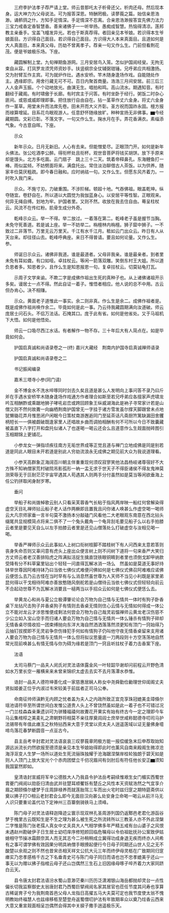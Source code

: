 <!-- { "loadSidebar": true } -->
　　三府李护法孝子荐严请上堂。师云昔那吒太子析骨还父。析肉还母。然后现本身。运大神力为父母说法。可为报答深恩。特酬罔极。读蓼莪之篇。始信亲恩浩渺。诵鹡鸽之什。方知手足情深。手足情深不忍离。合亲恩浩渺报答宜先佛力法力三宝力戒香定香智慧香。善来诸佛子一一听举扬。愚痴成智慧。热恼得清凉。莲邦教主亲垂手。宝盖飞幢发异光。若也于斯真荐得。者回亲见本爷娘。若识得本生爷娘面目。方识得自己面目。若识得自己面目。方识得大人本来真面目。且道如何是大人真面目。本来真父母。历劫不曾离孝子。荐亲一句又作么生。门前但看荆花茂。便是爷娘极乐场。下座。

　　藏圆解制上堂。九旬禅期鱼游网。三月安居鸟入笼。怎似护国阅经叟。无拘无束自从容。打凤罗龙须凭师资妙手。扶竖纲宗全仗辅弼钳锤。兄呼弟应共相激扬。交为肘臂互作主宾。可为就炉作灶。遇水安桥。竿木随身逢场作戏。自能随处作主。遇缘即宗。用舍行藏无可不可。百日内聚首商量。浩浩三月间安居。前三后三人人金声玉振。个个动地放光。曲演无生。唱拍和鸣。高山流水。期遇知音。有时翻经于藏阁。有时啸傲于长廊。有时宾主于问答。有时坐卧于经行。粥饭二时杂心匪间。或慈或威即理即事。把住放行自由自在。拈一茎草作丈六金身。将丈六金身作一茎草。用堂未升而法席先卷。田未开而大义齐彰。圣方祝而国祚永固。檀方报而禄算增延。目系花鸟眼观游人。任意舒怀随缘放旷。种种宣扬无非佛事。▆今经藏期圆。文彩已彰。不落文字。一句又作么生。掬水月在手。弄花香满衣。素缁添气象。今古意自晖。下座。

　　示众

　　新年示众。日月无新旧。人心有去来。但能憎爱尽。正眼顶门开。如何是新年头佛法。张公吃酒李公醉。得衔杯处且衔杯。观世音菩萨将钱买胡饼。放下手原来却是馒头。北方多吃面。云门扇子　跳上三十二天。筑着帝释鼻孔。东海鲤鱼打一棒。雨似盆倾。不妨劈面将来。满盘托出。常住淡泊聊借古人茶饭。以为供养。随家丰俭莫厌粗疏。即今春日融和。应时纳祜一句。又作么生。但愿东风齐着力。一时吹入我门来。

　　示众。不施寸刃。力破重围。不涉阶梯。顿超十地。气吞佛祖。眼盖乾坤。纵夺随宜。卷舒自在。所以道以大圆觉为我伽蓝身心。以安居平等性智。正眼观来。何异无绳自缚。划地为牢。护国者里。又则不然。收放在我去住自由。蓦呈柱杖云。风流不在传红粉。肌骨生成分外奇。

　　乾峰示众云。举一不得。举二放过。一着落在第二。乾峰老子虽是握节当胸。未免守死善道。若是诚上座。举一不妨举二。栴檀林内栴檀。狮子窟中狮子。一不致过二非落节。万里无云万里天。千江有水千江月。秪如云门出众云。昨日有人从天台来。却往径山去。乾峰呼典座。来日不得普请。要且如何论量。又作么生。参。

　　师诞日示众云。诸佛非我道。谁是最道者。父母非我亲。谁是最亲者。到者里未免有耳如聋。有口如哑。卓拄杖云。等闲一箭落双雕。笑倒东村王大姐。所以道负恩者多。知恩者少。且作么生是知恩报恩一句。复卓拄杖云。切莫钻龟打瓦。

　　示周子文学来谕。不欺二字是成佛作祖出生死的真种子也。从上诸佛诸祖开示多矣。谩居士一点不得。然此自证一着子。惟悟者相应。他人说的总不中用。古云但办肯心。决不相赚。

　　示众。黄面老子道惟此一事实。余二则非真。作么生是余二。成佛作祖者是。既是成佛作祖尚唤作余二。毕竟如何是此一事。乃云待我藏圆期满向汝道破。师云庞居士问石头。不侣万法话。石掩其口。庞于此有省。如何是他省处。又于马祖机下大悟。如何是他悟处。

　　师云一口吸尽西江水话。有者解作一物不存。三十年后大有人简点在。如是毕竟如何会。

　　护国启真诚和尚语录卷之一(终)
嘉兴大藏经　荆南内护国寺启真诚禅师语录


　　护国启真诚和尚语录卷之二

　　书记振闻编录

　　嘉禾三塔寺小参(同门请)

　　金不博金水不洗水啐啄同时剑去久矣且道是甚么人发明向上事问答不录乃曰斤斧在手遇水安桥竿木随身逢场作戏通方作者理合如斯至若兄呼弟应各擅家声虎啸龙吟互相酬酢或乘踞地狮子哮吼岩峦或跨回顾象王纵威湖海此是衲子寻常家计若是山僧又则不然何故聻一向幽栖荆南护国曾无一字挂于诸方雪发虽尔撑天脚跟曾未点地犹懒锄花弄月惟思闭户闲眠今日策杖南游邂逅同门至延茶话凡斋厨笊篱缺漏田舍钁柄短长一一俱被觑破既逢家里人还唱故乡曲而调拍相酬有何不可所以今日不致囊藏被盖直下八字打开和盘托似诸人了也遂喝一喝云还会么且道意作么生觌面抛砖图引玉相期锦上更铺花。

　　小参龙女一弹指顷疾往南方无垢世界成等正觉且道与禅门立地成佛是同是别若道是同此人眼目未开若道是别此人穷劫流浪永无成佛之期见前大众为我说道理看。

　　小参天高群象正海阔百川朝主伴重重现何须叹寂寥笑他法昌杨岐诸尊宿好不大方殊不知衲僧家荒村破院吊影孤形一衲一盂无求于世天子不得臣诸侯不得友鬼神莫测荣辱无于叵耐茫茫宇宙罕遇其人苟遇其人则两手分付虽然如是莫当等闲欲垂海上任公钓拼取闲身耐岁寒。

　　垂问

　　举船子和尚拨棹歌云别人只看采芙蓉香气长粘于指风两岸映一船红何曾解染得虚空天目礼禅师拈云船子老人话作两橛即且置我且问你诸人唤甚么作虚空喝一喝师云大凡宗师家垂一言半句莫不激扬本分敲磕门风看他二大老眼观东南意在西北拈头缀尾共显规模简点将来二俱不了一个兔头戴角一个龟背刮毛要见船子么以右手拍膝云者里是要见天自么以左手拍膝云者里是还见山僧落处么打破虚空与汝相见喝一喝。

　　举香严禅师示众云此事如人上树口衔树枝脚不踏枝树下有人问西来太意若答则丧身失命否则又辜问意有虎头上座出众便言树上则不问树下道将一句来香严大笑归方丈师云者老汉善排陷虎之阵满拟活捉生擒直饶铁眼铜睛到者里也须倒戈卸甲纳款受降有分不料草窠里钻出个轻轻一问直得瓦解冰消一场么　然虽如是莫道无事好持钵举世尊因阿难持钵乃曰当依七佛仪式难便问佛如何是七佛仪式佛召阿难难应诺佛云便恁么去乃云古怪在当时早有与么消息然虽世尊为人天师不当见小利既是家里弟昆何得以干戈相待阿难亦善放憨随风倒舵若是山僧待云当依七佛仪式但轻轻向前云不合起动世尊不为瓦解冰消要且一槌两当以手招众云如何是七佛仪式便恁么去。

　　举黄龙心和尚与夏公立极谭肇论论会万物为自己情与无情共一体时有狗子卧香桌下龙拈尺击狗子并香桌狗子有情则去香桌无情则住心云情与无情如何得成一体公立不能对龙云才涉思惟便成剩法何尝会万物为自己哉灵岩愠禅师云黄龙老汉伤慈不少公立如入宝山空手而归诸人要会万物为自己情与无情共一体么锤杀有情狗子碎却无情香桌尽情收拾一团束缚抛向东洋大海自然洒洒落落然须更知有顶门一窍始得乃云抽钉拔揳即不无灵岩争奈伤锋犯手何如有情狗子仍叫他守夜无情香桌留来支用诸人要会万物为自己情与无情共一体么但将拟议思量底一刀两段则十方空荡荡地自然常光现前唤甚么有情无情与你为碍为缘若是顶门一窍且听拄杖子着力击香案下座。

　　法语

　　太司马蔡门一品夫人闵氏对灵法语体露金风一叶轻韶华谢却问前程云开野色清如水万里长空一雁横来来未曾来锦织太虚去去实不去月落潭水恭惟。

　　诰封一品夫人德符坤善化成一家慈惠居娴人称女中尧舜勤俭勷理世仰闺阁丈夫贤拟姬姜正位乎内淑过韦宋较美于前兹者正司马公奉。

　　命南征帅师滇黔无内顾之忧者盖为夫人之内政所致正宜克享珠冠媲美圭璋倏尔瑶池请符卒至所谓世间白发惟公道贵人头上不曾饶然虽如是此一着子也不可错过况一门兰桂森森亲秉遗训可为骈臻福禧何故聻花开果实有始有终古今一定之理即今车马云集棺椁之美麦礼之肃朝野将相莫不亲往厚奠闾阎士庶举世咸称懿德寺叨司马护法锡带有年值此瘗玉之秋特拈西来大意于灵堂以资太夫人逍遥莲域以证无量佛身噫啼鸟落花春梦断圆音一点亘古今。

　　县主岳考辛封君对灵法语哀哀三叹蓼莪章罔极方能一报偿缓急末后申荐取始知源远派流长灼然欲报至德须是亲见本生爷娘始得即此时也薰风自南来殿阁生微凉沧海浮沤变人生梦一场所以道处生死流骊珠独耀于沧海踞涅槃岸桂轮独朗于碧天如是则人人顶门上放大宝光个个赤肉团壁立千仞况眉间有剑肘后有符任他长安正▆须知我国宴然即如。

　　皇清诰封宣威将军辛公德胜大人乃我县令护法岳考嗣续惟艰生女门楣实西蜀世胄夔门阀阅以勋臣归清由武并驻楚耳顺矍铄有楚丘之风性本天资赋浩然之气宜享介眉之期颐倏尔蜨梦于庄周辞禄养而就莲胎驾三车而出火宅时兹归窆之期特筵斋供以奠以拂子打○相云老封君会么即今无面目汉向甚么处安身立命喝一喝云从前汗马无人识只要重论盖代功下定神州三百寨倒骑铁马上须峰。

　　陈门母子对灵法语释迦降迹尘寰示现双林孔圣周游列国仍返鄹邑老君化游函谷梦于槐里古云既知生是不生之理为甚么被生死之所流转所以三教圣人亦不外此涅槃二字惟是陈门张老孺人真女中丈夫具大人气相学佛多年严精五戒有台山婆子之风恨未遇赵州勘破伊子日生居士幼叨庠序修短颜回临危嘱母以令伯祖妣抚孙公案致伊姑媳相守节操冰霜颇奈其人而无其志今二孙稍稍成立冀得功成身退无疾而终亦人间希有之事可谓学佛有效因果分明具衲僧手眼撩起便行今日母子同期还山世人见之无不酸楚以余观之则不然也昔宋丞相天祥文公抗大元三年而终伊母灵柩在广致期同归窆瘗实乃忠孝感格千古之下名垂青史可与陈门母子同日而语也岂不忠孝媲美乎还山一事无以为赠以拂子指棺云母子还山岂偶然三生石上旧因缘母啄子啐齐着力大家同跻白云天。

　　县令唐太封君法语汾水蜀山意渺茫秦川历历泛潇湘银山海岳都抛却灵台一点性偏长切我监察御史太翁唐封君乃西蜀巨擘阀阅名家其居官也莅任节度其问寿也享算古稀诞育子兮为我荆南首邑父母人龙指日高擢五马大夫莫可定也我节度使太翁不愧明教始终福慧人也兹缘移柩至楚登舟返蜀僧叨护法有年致期率众以奠乃炷香云西来大意又重宣觌面相呈岂偶然会得其中关捩子撒手逍遥极乐天。

